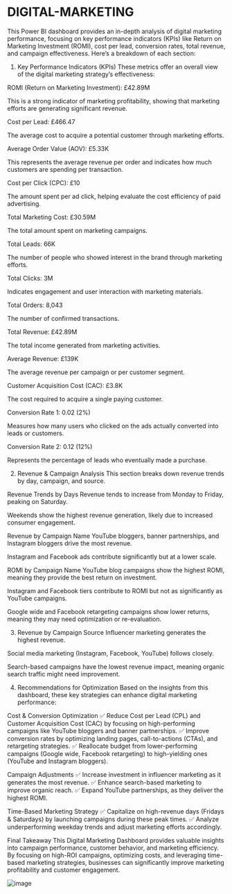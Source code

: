# DIGITAL-MARKETING
This Power BI dashboard provides an in-depth analysis of digital marketing performance, focusing on key performance indicators (KPIs) like Return on Marketing Investment (ROMI), cost per lead, conversion rates, total revenue, and campaign effectiveness. Here’s a breakdown of each section:

1. Key Performance Indicators (KPIs)
These metrics offer an overall view of the digital marketing strategy’s effectiveness:

ROMI (Return on Marketing Investment): £42.89M

This is a strong indicator of marketing profitability, showing that marketing efforts are generating significant revenue.

Cost per Lead: £466.47

The average cost to acquire a potential customer through marketing efforts.

Average Order Value (AOV): £5.33K

This represents the average revenue per order and indicates how much customers are spending per transaction.

Cost per Click (CPC): £10

The amount spent per ad click, helping evaluate the cost efficiency of paid advertising.

Total Marketing Cost: £30.59M

The total amount spent on marketing campaigns.

Total Leads: 66K

The number of people who showed interest in the brand through marketing efforts.

Total Clicks: 3M

Indicates engagement and user interaction with marketing materials.

Total Orders: 8,043

The number of confirmed transactions.

Total Revenue: £42.89M

The total income generated from marketing activities.

Average Revenue: £139K

The average revenue per campaign or per customer segment.

Customer Acquisition Cost (CAC): £3.8K

The cost required to acquire a single paying customer.

Conversion Rate 1: 0.02 (2%)

Measures how many users who clicked on the ads actually converted into leads or customers.

Conversion Rate 2: 0.12 (12%)

Represents the percentage of leads who eventually made a purchase.

2. Revenue & Campaign Analysis
This section breaks down revenue trends by day, campaign, and source.

Revenue Trends by Days
Revenue tends to increase from Monday to Friday, peaking on Saturday.

Weekends show the highest revenue generation, likely due to increased consumer engagement.

Revenue by Campaign Name
YouTube bloggers, banner partnerships, and Instagram bloggers drive the most revenue.

Instagram and Facebook ads contribute significantly but at a lower scale.

ROMI by Campaign Name
YouTube blog campaigns show the highest ROMI, meaning they provide the best return on investment.

Instagram and Facebook tiers contribute to ROMI but not as significantly as YouTube campaigns.

Google wide and Facebook retargeting campaigns show lower returns, meaning they may need optimization or re-evaluation.

3. Revenue by Campaign Source
Influencer marketing generates the highest revenue.

Social media marketing (Instagram, Facebook, YouTube) follows closely.

Search-based campaigns have the lowest revenue impact, meaning organic search traffic might need improvement.

4. Recommendations for Optimization
Based on the insights from this dashboard, these key strategies can enhance digital marketing performance:

Cost & Conversion Optimization
✅ Reduce Cost per Lead (CPL) and Customer Acquisition Cost (CAC) by focusing on high-performing campaigns like YouTube bloggers and banner partnerships.
✅ Improve conversion rates by optimizing landing pages, call-to-actions (CTAs), and retargeting strategies.
✅ Reallocate budget from lower-performing campaigns (Google wide, Facebook retargeting) to high-yielding ones (YouTube and Instagram bloggers).

Campaign Adjustments
✅ Increase investment in influencer marketing as it generates the most revenue.
✅ Enhance search-based marketing to improve organic reach.
✅ Expand YouTube partnerships, as they deliver the highest ROMI.

Time-Based Marketing Strategy
✅ Capitalize on high-revenue days (Fridays & Saturdays) by launching campaigns during these peak times.
✅ Analyze underperforming weekday trends and adjust marketing efforts accordingly.

Final Takeaway
This Digital Marketing Dashboard provides valuable insights into campaign performance, customer behavior, and marketing efficiency. By focusing on high-ROI campaigns, optimizing costs, and leveraging time-based marketing strategies, businesses can significantly improve marketing profitability and customer engagement.

![image](https://github.com/user-attachments/assets/9ffc864b-1e2d-4eb3-bd79-6f2e24c30d4f)
